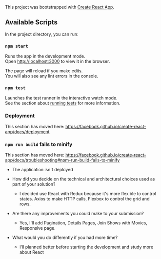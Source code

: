 This project was bootstrapped with [Create React App](https://github.com/facebook/create-react-app).

## Available Scripts

In the project directory, you can run:

### `npm start`

Runs the app in the development mode.<br />
Open [http://localhost:3000](http://localhost:3000) to view it in the browser.

The page will reload if you make edits.<br />
You will also see any lint errors in the console.

### `npm test`

Launches the test runner in the interactive watch mode.<br />
See the section about [running tests](https://facebook.github.io/create-react-app/docs/running-tests) for more information.

### Deployment

This section has moved here: https://facebook.github.io/create-react-app/docs/deployment

### `npm run build` fails to minify

This section has moved here: https://facebook.github.io/create-react-app/docs/troubleshooting#npm-run-build-fails-to-minify

* The application isn't deployed

- How did you decide on the technical and architectural choices used as part of your solution?
    - I decided use React with Redux because it's more flexible to control states. Axios to make HTTP calls, Flexbox
    to control the grid and rows. 
    
- Are there any improvements you could make to your submission?
    - Yes, I'll add Pagination, Details Pages, Join Shows with Movies, Responsive page.
 
- What would you do differently if you had more time?
    - I'll planned better before starting the development and study more about React
